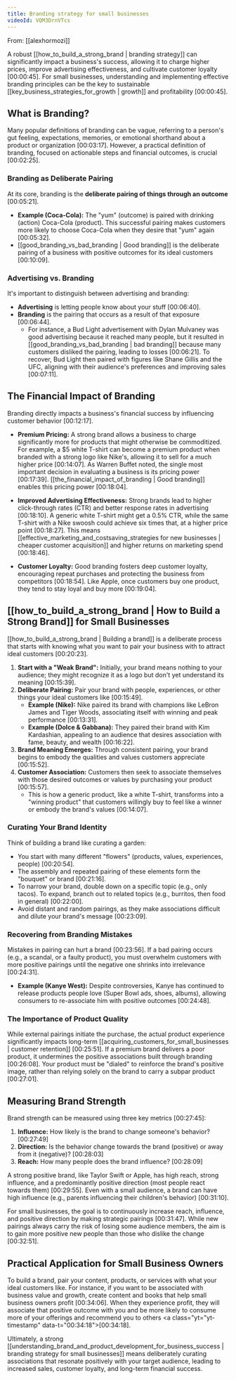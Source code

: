 ```yaml
---
title: Branding strategy for small businesses
videoId: VQM3DrnVTcs
---
```


From: [[alexhormozi]] <br/> 

A robust [[how_to_build_a_strong_brand | branding strategy]] can significantly impact a business's success, allowing it to charge higher prices, improve advertising effectiveness, and cultivate customer loyalty <a class="yt-timestamp" data-t="00:00:45">[00:00:45]</a>. For small businesses, understanding and implementing effective branding principles can be the key to sustainable [[key_business_strategies_for_growth | growth]] and profitability <a class="yt-timestamp" data-t="00:00:45">[00:00:45]</a>.

## What is Branding?
Many popular definitions of branding can be vague, referring to a person's gut feeling, expectations, memories, or emotional shorthand about a product or organization <a class="yt-timestamp" data-t="00:03:17">[00:03:17]</a>. However, a practical definition of branding, focused on actionable steps and financial outcomes, is crucial <a class="yt-timestamp" data-t="00:02:25">[00:02:25]</a>.

### Branding as Deliberate Pairing
At its core, branding is the **deliberate pairing of things through an outcome** <a class="yt-timestamp" data-t="00:05:21">[00:05:21]</a>.
*   **Example (Coca-Cola):** The "yum" (outcome) is paired with drinking (action) Coca-Cola (product). This successful pairing makes customers more likely to choose Coca-Cola when they desire that "yum" again <a class="yt-timestamp" data-t="00:05:32">[00:05:32]</a>.
*   [[good_branding_vs_bad_branding | Good branding]] is the deliberate pairing of a business with positive outcomes for its ideal customers <a class="yt-timestamp" data-t="00:10:09">[00:10:09]</a>.

### Advertising vs. Branding
It's important to distinguish between advertising and branding:
*   **Advertising** is letting people know about your stuff <a class="yt-timestamp" data-t="00:06:40">[00:06:40]</a>.
*   **Branding** is the pairing that occurs as a result of that exposure <a class="yt-timestamp" data-t="00:06:44">[00:06:44]</a>.
    *   For instance, a Bud Light advertisement with Dylan Mulvaney was good advertising because it reached many people, but it resulted in [[good_branding_vs_bad_branding | bad branding]] because many customers disliked the pairing, leading to losses <a class="yt-timestamp" data-t="00:06:21">[00:06:21]</a>. To recover, Bud Light then paired with figures like Shane Gillis and the UFC, aligning with their audience's preferences and improving sales <a class="yt-timestamp" data-t="00:07:11">[00:07:11]</a>.

## The Financial Impact of Branding
Branding directly impacts a business's financial success by influencing customer behavior <a class="yt-timestamp" data-t="00:12:17">[00:12:17]</a>.

*   **Premium Pricing:** A strong brand allows a business to charge significantly more for products that might otherwise be commoditized. For example, a $5 white T-shirt can become a premium product when branded with a strong logo like Nike's, allowing it to sell for a much higher price <a class="yt-timestamp" data-t="00:14:07">[00:14:07]</a>. As Warren Buffet noted, the single most important decision in evaluating a business is its pricing power <a class="yt-timestamp" data-t="00:17:39">[00:17:39]</a>. [[the_financial_impact_of_branding | Good branding]] enables this pricing power <a class="yt-timestamp" data-t="00:18:04">[00:18:04]</a>.

*   **Improved Advertising Effectiveness:** Strong brands lead to higher click-through rates (CTR) and better response rates in advertising <a class="yt-timestamp" data-t="00:18:10">[00:18:10]</a>. A generic white T-shirt might get a 0.5% CTR, while the same T-shirt with a Nike swoosh could achieve six times that, at a higher price point <a class="yt-timestamp" data-t="00:18:27">[00:18:27]</a>. This means [[effective_marketing_and_costsaving_strategies for new businesses | cheaper customer acquisition]] and higher returns on marketing spend <a class="yt-timestamp" data-t="00:18:46">[00:18:46]</a>.

*   **Customer Loyalty:** Good branding fosters deep customer loyalty, encouraging repeat purchases and protecting the business from competitors <a class="yt-timestamp" data-t="00:18:54">[00:18:54]</a>. Like Apple, once customers buy one product, they tend to stay loyal and buy more <a class="yt-timestamp" data-t="00:19:04">[00:19:04]</a>.

## [[how_to_build_a_strong_brand | How to Build a Strong Brand]] for Small Businesses
[[how_to_build_a_strong_brand | Building a brand]] is a deliberate process that starts with knowing what you want to pair your business with to attract ideal customers <a class="yt-timestamp" data-t="00:20:23">[00:20:23]</a>.

1.  **Start with a "Weak Brand":** Initially, your brand means nothing to your audience; they might recognize it as a logo but don't yet understand its meaning <a class="yt-timestamp" data-t="00:15:39">[00:15:39]</a>.
2.  **Deliberate Pairing:** Pair your brand with people, experiences, or other things your ideal customers like <a class="yt-timestamp" data-t="00:15:49">[00:15:49]</a>.
    *   **Example (Nike):** Nike paired its brand with champions like LeBron James and Tiger Woods, associating itself with winning and peak performance <a class="yt-timestamp" data-t="00:13:31">[00:13:31]</a>.
    *   **Example (Dolce & Gabbana):** They paired their brand with Kim Kardashian, appealing to an audience that desires association with fame, beauty, and wealth <a class="yt-timestamp" data-t="00:16:22">[00:16:22]</a>.
3.  **Brand Meaning Emerges:** Through consistent pairing, your brand begins to embody the qualities and values customers appreciate <a class="yt-timestamp" data-t="00:15:52">[00:15:52]</a>.
4.  **Customer Association:** Customers then seek to associate themselves with those desired outcomes or values by purchasing your product <a class="yt-timestamp" data-t="00:15:57">[00:15:57]</a>.
    *   This is how a generic product, like a white T-shirt, transforms into a "winning product" that customers willingly buy to feel like a winner or embody the brand's values <a class="yt-timestamp" data-t="00:14:07">[00:14:07]</a>.

### Curating Your Brand Identity
Think of building a brand like curating a garden:
*   You start with many different "flowers" (products, values, experiences, people) <a class="yt-timestamp" data-t="00:20:54">[00:20:54]</a>.
*   The assembly and repeated pairing of these elements form the "bouquet" or brand <a class="yt-timestamp" data-t="00:21:16">[00:21:16]</a>.
*   To narrow your brand, double down on a specific topic (e.g., only tacos). To expand, branch out to related topics (e.g., burritos, then food in general) <a class="yt-timestamp" data-t="00:22:00">[00:22:00]</a>.
*   Avoid distant and random pairings, as they make associations difficult and dilute your brand's message <a class="yt-timestamp" data-t="00:23:09">[00:23:09]</a>.

### Recovering from Branding Mistakes
Mistakes in pairing can hurt a brand <a class="yt-timestamp" data-t="00:23:56">[00:23:56]</a>. If a bad pairing occurs (e.g., a scandal, or a faulty product), you must overwhelm customers with more positive pairings until the negative one shrinks into irrelevance <a class="yt-timestamp" data-t="00:24:31">[00:24:31]</a>.
*   **Example (Kanye West):** Despite controversies, Kanye has continued to release products people love (Super Bowl ads, shoes, albums), allowing consumers to re-associate him with positive outcomes <a class="yt-timestamp" data-t="00:24:48">[00:24:48]</a>.

### The Importance of Product Quality
While external pairings initiate the purchase, the actual product experience significantly impacts long-term [[acquiring_customers_for_small_businesses | customer retention]] <a class="yt-timestamp" data-t="00:25:51">[00:25:51]</a>. If a premium brand delivers a poor product, it undermines the positive associations built through branding <a class="yt-timestamp" data-t="00:26:08">[00:26:08]</a>. Your product must be "dialed" to reinforce the brand's positive image, rather than relying solely on the brand to carry a subpar product <a class="yt-timestamp" data-t="00:27:01">[00:27:01]</a>.

## Measuring Brand Strength
Brand strength can be measured using three key metrics <a class="yt-timestamp" data-t="00:27:45">[00:27:45]</a>:
1.  **Influence:** How likely is the brand to change someone's behavior? <a class="yt-timestamp" data-t="00:27:49">[00:27:49]</a>
2.  **Direction:** Is the behavior change towards the brand (positive) or away from it (negative)? <a class="yt-timestamp" data-t="00:28:03">[00:28:03]</a>
3.  **Reach:** How many people does the brand influence? <a class="yt-timestamp" data-t="00:28:09">[00:28:09]</a>

A strong positive brand, like Taylor Swift or Apple, has high reach, strong influence, and a predominantly positive direction (most people react towards them) <a class="yt-timestamp" data-t="00:29:55">[00:29:55]</a>. Even with a small audience, a brand can have high influence (e.g., parents influencing their children's behavior) <a class="yt-timestamp" data-t="00:31:10">[00:31:10]</a>.

For small businesses, the goal is to continuously increase reach, influence, and positive direction by making strategic pairings <a class="yt-timestamp" data-t="00:31:47">[00:31:47]</a>. While new pairings always carry the risk of losing some audience members, the aim is to gain more positive new people than those who dislike the change <a class="yt-timestamp" data-t="00:32:51">[00:32:51]</a>.

## Practical Application for Small Business Owners
To build a brand, pair your content, products, or services with what your ideal customers like. For instance, if you want to be associated with business value and growth, create content and books that help small business owners profit <a class="yt-timestamp" data-t="00:34:06">[00:34:06]</a>. When they experience profit, they will associate that positive outcome with you and be more likely to consume more of your offerings and recommend you to others <a class="yt="yt-timestamp" data-t="00:34:18">[00:34:18]</a>.

Ultimately, a strong [[understanding_brand_and_product_development_for_business_success | branding strategy for small businesses]] means deliberately curating associations that resonate positively with your target audience, leading to increased sales, customer loyalty, and long-term financial success.
